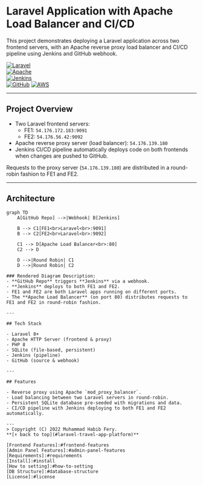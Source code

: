 # Laravel Application with Apache Load Balancer and CI/CD

This project demonstrates deploying a Laravel application across two frontend servers, with an Apache reverse proxy load balancer and CI/CD pipeline using Jenkins and GitHub webhook.

[![Laravel](https://img.shields.io/badge/Laravel-v8+-red)](https://laravel.com)  
[![Apache](https://img.shields.io/badge/Apache-HTTP--Server-blue)](https://httpd.apache.org)  
[![Jenkins](https://img.shields.io/badge/Jenkins-CI/CD-yellow)](https://www.jenkins.io)  
[![GitHub](https://img.shields.io/badge/GitHub-Webhook-black)](https://docs.github.com/en/webhooks)
[![AWS](https://img.shields.io/badge/AWS-EC2-orange)](https://aws.amazon.com/ec2/)

---

## Project Overview

- Two Laravel frontend servers:
  - FE1: `54.176.172.183:9091`
  - FE2: `54.176.56.42:9092`
- Apache reverse proxy server (load balancer): `54.176.139.180`
- Jenkins CI/CD pipeline automatically deploys code on both frontends when changes are pushed to GitHub.

Requests to the proxy server (`54.176.139.180`) are distributed in a round-robin fashion to FE1 and FE2.

---

## Architecture

```mermaid
graph TD
    A[GitHub Repo] -->|Webhook| B[Jenkins]

    B --> C1[FE1<br>Laravel<br>:9091]
    B --> C2[FE2<br>Laravel<br>:9092]

    C1 --> D[Apache Load Balancer<br>:80]
    C2 --> D

    D -->|Round Robin| C1
    D -->|Round Robin| C2

### Rendered Diagram Description:
- **GitHub Repo** triggers **Jenkins** via a webhook.
- **Jenkins** deploys to both FE1 and FE2.
- FE1 and FE2 are both Laravel apps running on different ports.
- The **Apache Load Balancer** (on port 80) distributes requests to FE1 and FE2 in round-robin fashion.
                
---

## Tech Stack

- Laravel 8+
- Apache HTTP Server (frontend & proxy)
- PHP 8
- SQLite (file-based, persistent)
- Jenkins (pipeline)
- GitHub (source & webhook)

---

## Features

- Reverse proxy using Apache `mod_proxy_balancer`.
- Load balancing between two Laravel servers in round-robin.
- Persistent SQLite database pre-seeded with migrations and data.
- CI/CD pipeline with Jenkins deploying to both FE1 and FE2 automatically.

---
> Copyright (C) 2022 Muhammad Habib Fery.  
**[⬆ back to top](#laravel-travel-app-platform)**

[Frontend Features]:#frontend-features
[Admin Panel Features]:#admin-panel-features
[Requirements]:#requirements
[Install]:#install
[How to setting]:#how-to-setting
[DB Structure]:#database-structure
[License]:#license
